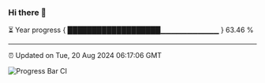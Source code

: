 ### Hi there 👋

⏳ Year progress { ███████████████████▁▁▁▁▁▁▁▁▁▁▁ } 63.46 %

---

⏰ Updated on Tue, 20 Aug 2024 06:17:06 GMT

![Progress Bar CI](https://github.com/liununu/liununu/workflows/Progress%20Bar%20CI/badge.svg)
